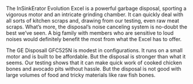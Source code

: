 The InSinkErator Evolution Excel is a powerful garbage disposal, sporting a vigorous motor and an intricate grinding chamber. It can quickly deal with all sorts of kitchen scraps and, drawing from our testing, even raw meat scraps. What’s more, the disposal’s noise canceling system is no-doubt the best we’ve seen. A big family with members who are sensitive to loud noises would definitely benefit the most from what the Excel has to offer.

The GE Disposall GFC525N is modest in configurations. It runs on a small motor and is built to be affordable. But the disposal is stronger than what it seems. Our testing shows that it can make quick work of cooked chicken bones and avocado pits without hassle. But the disposal is not good with large volumes of food and tricky materials like raw fish bones.